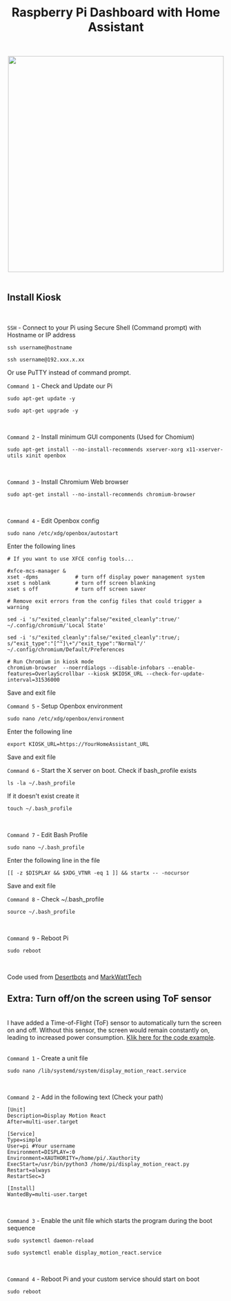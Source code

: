   <br>
  <h1 align="center">Raspberry Pi Dashboard with Home Assistant</h1>
  <br>
 <p align="center">
<img src="https://github.com/NielsU97/HomeDisplay/blob/main/www/Images/hass_homedisplay.jpg" width="500">
  </br>
</br>  
<p>	  
<h2> Install Kiosk </h2>
</br>

`SSH` - Connect to your Pi using Secure Shell (Command prompt) with Hostname or IP address
```
ssh username@hostname

ssh username@192.xxx.x.xx
```
Or use PuTTY instead of command prompt. 


`Command 1` - Check and Update our Pi
```
sudo apt-get update -y
```
```
sudo apt-get upgrade -y
```

</br>

`Command 2` - Install minimum GUI components (Used for Chomium)
```
sudo apt-get install --no-install-recommends xserver-xorg x11-xserver-utils xinit openbox
```

</br>

`Command 3` - Install Chromium Web browser 
```
sudo apt-get install --no-install-recommends chromium-browser
```

</br>

`Command 4` - Edit Openbox config
```
sudo nano /etc/xdg/openbox/autostart
```
Enter the following lines
```
# If you want to use XFCE config tools...

#xfce-mcs-manager &
xset -dpms            # turn off display power management system
xset s noblank        # turn off screen blanking
xset s off            # turn off screen saver

# Remove exit errors from the config files that could trigger a warning

sed -i 's/"exited_cleanly":false/"exited_cleanly":true/' ~/.config/chromium/'Local State'

sed -i 's/"exited_cleanly":false/"exited_cleanly":true/; s/"exit_type":"[^"]\+"/"exit_type":"Normal"/' ~/.config/chromium/Default/Preferences

# Run Chromium in kiosk mode
chromium-browser  --noerrdialogs --disable-infobars --enable-features=OverlayScrollbar --kiosk $KIOSK_URL --check-for-update-interval=31536000
```
Save and exit file
</br>

`Command 5` - Setup Openbox environment 
```
sudo nano /etc/xdg/openbox/environment
```
Enter the following line
```
export KIOSK_URL=https://YourHomeAssistant_URL
```
Save and exit file
</br>

`Command 6` - Start the X server on boot. Check if bash_profile exists
```
ls -la ~/.bash_profile
```
If it doesn't exist create it
```
touch ~/.bash_profile
```

</br>

`Command 7` - Edit Bash Profile
```
sudo nano ~/.bash_profile
```
Enter the following line in the file
```
[[ -z $DISPLAY && $XDG_VTNR -eq 1 ]] && startx -- -nocursor
```
Save and exit file
</br>

`Command 8` - Check ~/.bash_profile
```
source ~/.bash_profile
```

</br>

`Command 9` - Reboot Pi
```
sudo reboot
```

</br>
<p> Code used from <a href="https://desertbot.io/blog/raspberry-pi-touchscreen-kiosk-setup" target="_blank">Desertbots</a> and 
<a href="https://github.com/MarkWattTech/MarkWattTech-Tutorials/tree/1c9476771c0ee778977c53e3dc3d8a13b47b9ab2/A%20DIY%20Home%20Assistant%20Kiosk" target="_blank">MarkWattTech</a>

</p>

<h2> Extra: Turn off/on the screen using ToF sensor </h2>
<br>
I have added a Time-of-Flight (ToF) sensor to automatically turn the screen on and off. Without this sensor, the screen would remain constantly on, leading to increased power consumption. <a href="https://github.com/NielsU97/HomeDisplay/blob/main/display_motion_react.py" target="_blank">Klik here for the code example</a>.
<br>
</br>

`Command 1` - Create a unit file
```
sudo nano /lib/systemd/system/display_motion_react.service
```

</br>

`Command 2` - Add in the following text (Check your path)
```
[Unit]
Description=Display Motion React
After=multi-user.target

[Service]
Type=simple
User=pi #Your username
Environment=DISPLAY=:0
Environment=XAUTHORITY=/home/pi/.Xauthority
ExecStart=/usr/bin/python3 /home/pi/display_motion_react.py
Restart=always
RestartSec=3

[Install]
WantedBy=multi-user.target
```

</br>

`Command 3` - Enable the unit file which starts the program during the boot sequence
```
sudo systemctl daemon-reload
```
```
sudo systemctl enable display_motion_react.service
```

</br>

`Command 4` - Reboot Pi and your custom service should start on boot
```
sudo reboot
```
